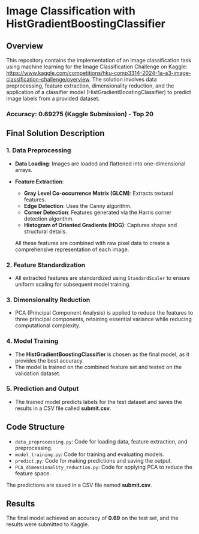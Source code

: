 
# Image Classification with HistGradientBoostingClassifier

## Overview
This repository contains the implementation of an image classification task using machine learning for the Image Classification Challenge on Kaggle: https://www.kaggle.com/competitions/hku-comp3314-2024-1a-a3-image-classification-challenge/overview. The solution involves data preprocessing, feature extraction, dimensionality reduction, and the application of a classifier model (HistGradientBoostingClassifier) to predict image labels from a provided dataset.

### Accuracy: 0.69275 (Kaggle Submission) - Top 20

## Final Solution Description

### 1. Data Preprocessing
- **Data Loading**: Images are loaded and flattened into one-dimensional arrays.
- **Feature Extraction**:
  - **Gray Level Co-occurrence Matrix (GLCM)**: Extracts textural features.
  - **Edge Detection**: Uses the Canny algorithm.
  - **Corner Detection**: Features generated via the Harris corner detection algorithm.
  - **Histogram of Oriented Gradients (HOG)**: Captures shape and structural details.
  
  All these features are combined with raw pixel data to create a comprehensive representation of each image.

### 2. Feature Standardization
- All extracted features are standardized using `StandardScaler` to ensure uniform scaling for subsequent model training.

### 3. Dimensionality Reduction
- PCA (Principal Component Analysis) is applied to reduce the features to three principal components, retaining essential variance while reducing computational complexity.

### 4. Model Training
- The **HistGradientBoostingClassifier** is chosen as the final model, as it provides the best accuracy.
- The model is trained on the combined feature set and tested on the validation dataset.

### 5. Prediction and Output
- The trained model predicts labels for the test dataset and saves the results in a CSV file called **submit.csv**.

## Code Structure

- `data_preprocessing.py`: Code for loading data, feature extraction, and preprocessing.
- `model_training.py`: Code for training and evaluating models.
- `predict.py`: Code for making predictions and saving the output.
- `PCA_dimensionality_reduction.py`: Code for applying PCA to reduce the feature space.

The predictions are saved in a CSV file named **submit.csv**.

## Results
The final model achieved an accuracy of **0.69** on the test set, and the results were submitted to Kaggle.

